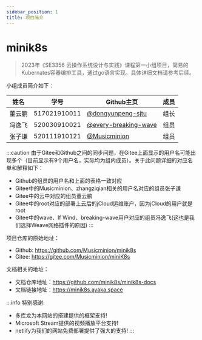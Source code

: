 ```yaml
---
sidebar_position: 1
title: 项目简介
---
```


# minik8s

> 2023年《SE3356 云操作系统设计与实践》课程第一小组项目，简易的Kubernates容器编排工具，通过go语言实现。具体详细文档请参考后续。

小组成员简介如下：

| 姓名   | 学号         | Github主页                  | 成员 |
| ------ | ------------ | --------------------- | ---- |
| 董云鹏 | 517021910011 | [@dongyunpeng-sjtu](https://github.com/dongyunpeng-sjtu) | 组长 |
| 冯逸飞   | 520030910021 | [@every-breaking-wave](https://github.com/every-breaking-wave)   | 组员 |
| 张子谦 | 520111910121 | [@Musicminion](https://github.com/Musicminion)   | 组员 |

:::caution
由于Gitee和Github之间的同步问题，在Gitee上面显示的用户名可能出现多个（目前显示有9个用户名，实际均为组内成员）。关于此问题详细的对应名单和解释如下：
- Github的组员的用户名和上面的表格一致对应
- Gitee中的Musicminion、zhangziqian相关的用户名对应的组员张子谦
- Gitee中的云中对应的组员董云鹏
- Gitee中的root对应的部署上云后的jCloud运维账户，因为jCloud的用户就是root
- Gitee中的wave、If Wind、breaking-wave用户对应的组员冯逸飞(这也是我们选择Weave网络插件的原因)
:::

项目仓库的原始地址：
- Github: https://github.com/Musicminion/minik8s
- Gitee: https://gitee.com/Musicminion/miniK8s

文档相关的地址：
- 文档仓库地址：https://github.com/minik8s/minik8s-docs
- 文档链接地址：https://minik8s.ayaka.space

:::info
特别感谢:
- 多库龙为本网站的搭建提供的框架支持!
- Microsoft Stream提供的视频播放平台支持!
- netlify为我们的网站免费部署提供了强大的支持!
:::
